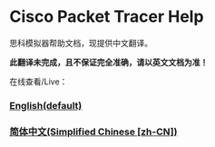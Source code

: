 # Cisco Packet Tracer Help
思科模拟器帮助文档，现提供中文翻译。

**此翻译未完成，且不保证完全准确，请以英文文档为准！**

在线查看/Live：
### [English(default)](https://cisco.yueplus.ink/default/index.htm)
### [简体中文(Simplified Chinese [zh-CN])](https://cisco.yueplus.ink/zh-CN/index.htm)